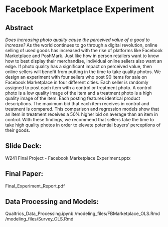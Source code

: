 # Facebook Marketplace Experiment

## Abstract

*Does increasing photo quality cause the perceived value of a good to increase?* As the world continues to go through a digital revolution, online selling of used goods has increased with the rise of platforms like Facebook Marketplace and PoshMark. Just like how in person retailers want to know how to best display their merchandise, individual online sellers also want an edge. If photo quality has a significant impact on perceived value, then online sellers will benefit from putting in the time to take quality photos. We design an experiment with four sellers who post 90 items for sale on Facebook Marketplace in four different cities. Each seller is randomly assigned to post each item with a control or treatment photo. A control photo is a low quality image of the item and a treatment photo is a high quality image of the item. Each posting features identical product descriptions. The maximum bid that each item receives in control and treatment is compared. This comparison and regression models show that an item in treatment receives a 50% higher bid on average than an item in control. With these findings, we recommend that sellers take the time to take high quality photos in order to elevate potential buyers’ perceptions of their goods.


## Slide Deck:
W241 Final Project - Facebook Marketplace Experiment.pptx

## Final Paper: 
Final_Experiment_Report.pdf

## Data Processing and Models:
Qualtrics_Data_Processing.ipynb
/modeling_files/FBMarketplace_OLS.Rmd
/modeling_files/Survey_OLS.Rmd
